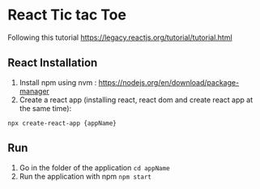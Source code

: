 # React Tic tac Toe

Following this tutorial
https://legacy.reactjs.org/tutorial/tutorial.html

## React Installation
1. Install npm using nvm : https://nodejs.org/en/download/package-manager
2. Create a react app (installing react, react dom and create react app at the same time):
```
npx create-react-app {appName}
```

## Run
1. Go in the folder of the application `cd appName`
2. Run the application with npm `npm start`
